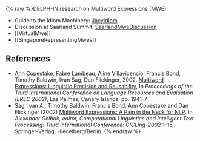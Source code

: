 {% raw %}DELPH-IN research on Multiword Expressions (MWE).

- Guide to the Idiom Machinery: [JacyIdiom](https://blog.inductorsoftware.com/docsproto/grammars/JacyIdiom)
- Discussion at Saarland Summit:
[SaarlandMweDiscussion](../SaarlandMweDiscussion)
- [[VirtualMwe]]
- [[SingaporeRepresentingMwes]]

## References

- Ann Copestake, Fabre Lambeau, Aline Villavicencio, Francis Bond,
Timothy Baldwin, Ivan Sag, Dan Flickinger, 2002. [Multiword
Expressions: Linguistic Precision and
Reusability](http://www.lrec-conf.org/proceedings/lrec2002/pdf/145.pdf),
In *Proceedings of the Third International Conference on Language
Resources and Evaluation (LREC 2002)*, Las Palmas, Canary Islands,
pp. 1941-7
- Sag, Ivan A., Timothy Baldwin, Francis Bond, Ann Copestake and Dan
Flickinger (2002) [Multiword Expressions: A Pain in the Neck for
NLP](http://web.mysites.ntu.edu.sg/fcbond/open/pubs/2002-cicling-mwe.pdf).
In *Alexander Gelbuk, editor, Computational Linguistics and
Intelligent Text Processing: Third International Conference:
CICLing-2002* 1–15, Springer-Verlag, Hiedelberg/Berlin.
<update date omitted for speed>{% endraw %}